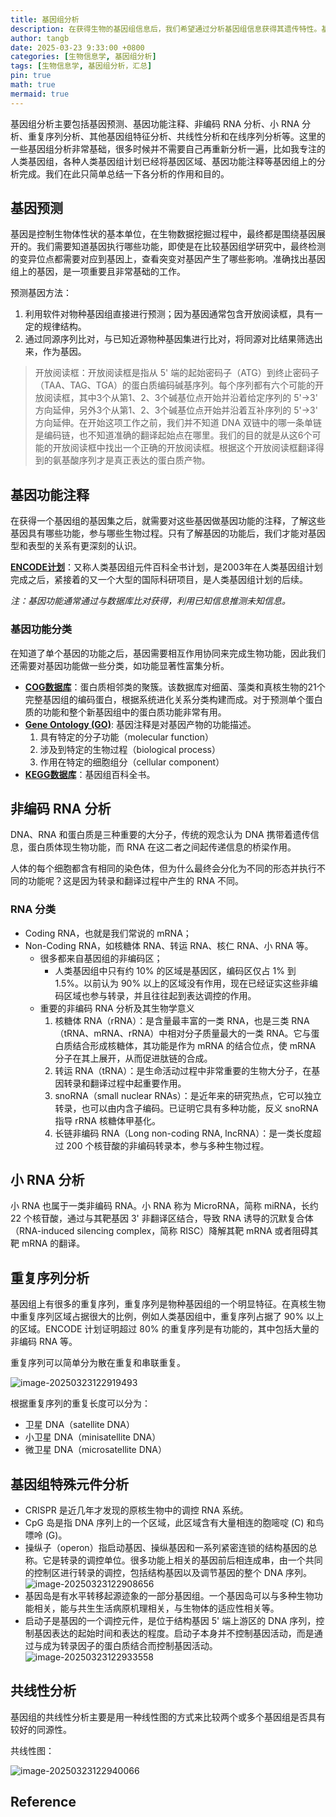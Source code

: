 ```yaml
---
title: 基因组分析
description: 在获得生物的基因组信息后，我们希望通过分析基因组信息获得其遗传特性。基因组分析的主要目的是在基因组水平对物种有更好的认识：一种是对自身的认识，研究自身基因组的特点，例如基因组上哪些区域对应基因、不同基因的功能是什么、哪些区域对应非编码 RNA、哪些区域是重复序列、哪些区域编码特殊基因组元件等；另一种是通过比较不同物种的基因组变化，寻找物种间基因组的差异（包括单碱基和染色体变化），研究生物进化等。
author: tangb
date: 2025-03-23 9:33:00 +0800
categories: [生物信息学, 基因组分析]
tags: [生物信息学, 基因组分析，汇总]
pin: true
math: true
mermaid: true
---
```


基因组分析主要包括基因预测、基因功能注释、非编码 RNA 分析、小 RNA 分析、重复序列分析、其他基因组特征分析、共线性分析和在线序列分析等。这里的一些基因组分析非常基础，很多时候并不需要自己再重新分析一遍，比如我专注的人类基因组，各种人类基因组计划已经将基因区域、基因功能注释等基因组上的分析完成。我们在此只简单总结一下各分析的作用和目的。

## 基因预测

基因是控制生物体性状的基本单位，在生物数据挖掘过程中，最终都是围绕基因展开的。我们需要知道基因执行哪些功能，即使是在比较基因组学研究中，最终检测的变异位点都需要对应到基因上，查看突变对基因产生了哪些影响。准确找出基因组上的基因，是一项重要且非常基础的工作。

预测基因方法：

1. 利用软件对物种基因组直接进行预测；因为基因通常包含开放阅读框，具有一定的规律结构。
2. 通过同源序列比对，与已知近源物种基因集进行比对，将同源对比结果筛选出来，作为基因。

> 开放阅读框：开放阅读框是指从 5' 端的起始密码子（ATG）到终止密码子（TAA、TAG、TGA）的蛋白质编码碱基序列。每个序列都有六个可能的开放阅读框，其中3个从第1、2、3个碱基位点开始并沿着给定序列的 5'->3' 方向延伸，另外3个从第1、2、3个碱基位点开始并沿着互补序列的 5'->3' 方向延伸。在开始这项工作之前，我们并不知道 DNA 双链中的哪一条单链是编码链，也不知道准确的翻译起始点在哪里。我们的目的就是从这6个可能的开放阅读框中找出一个正确的开放阅读框。根据这个开放阅读框翻译得到的氨基酸序列才是真正表达的蛋白质产物。

## 基因功能注释

在获得一个基因组的基因集之后，就需要对这些基因做基因功能的注释，了解这些基因具有哪些功能，参与哪些生物过程。只有了解基因的功能后，我们才能对基因型和表型的关系有更深刻的认识。

**[ENCODE计划](https://www.encodeproject.org/)**：又称人类基因组元件百科全书计划，是2003年在人类基因组计划完成之后，紧接着的又一个大型的国际科研项目，是人类基因组计划的后续。

*注：基因功能通常通过与数据库比对获得，利用已知信息推测未知信息。*

### 基因功能分类

在知道了单个基因的功能之后，基因需要相互作用协同来完成生物功能，因此我们还需要对基因功能做一些分类，如功能显著性富集分析。

- [**COG数据库**](https://www.ncbi.nlm.nih.gov/research/cog/)：蛋白质相邻类的聚簇。该数据库对细菌、藻类和真核生物的21个完整基因组的编码蛋白，根据系统进化关系分类构建而成。对于预测单个蛋白质的功能和整个新基因组中的蛋白质功能非常有用。
- [**Gene Ontology (GO)**](https://geneontology.org/): 基因注释是对基因产物的功能描述。
  1. 具有特定的分子功能（molecular function）
  2. 涉及到特定的生物过程（biological process）
  3. 作用在特定的细胞组分（cellular component）
- [**KEGG数据库**](https://www.genome.jp/kegg/)：基因组百科全书。

## 非编码 RNA 分析

DNA、RNA 和蛋白质是三种重要的大分子，传统的观念认为 DNA 携带着遗传信息，蛋白质体现生物功能，而 RNA 在这二者之间起传递信息的桥梁作用。

人体的每个细胞都含有相同的染色体，但为什么最终会分化为不同的形态并执行不同的功能呢？这是因为转录和翻译过程中产生的 RNA 不同。

### RNA 分类

- Coding RNA，也就是我们常说的 mRNA；
- Non-Coding RNA，如核糖体 RNA、转运 RNA、核仁 RNA、小 RNA 等。
  - 很多都来自基因组的非编码区；
    - 人类基因组中只有约 10% 的区域是基因区，编码区仅占 1% 到 1.5%。以前认为 90% 以上的区域没有作用，现在已经证实这些非编码区域也参与转录，并且往往起到表达调控的作用。
  - 重要的非编码 RNA 分析及其生物学意义
    1. 核糖体 RNA（rRNA）：是含量最丰富的一类 RNA，也是三类 RNA（tRNA、mRNA、rRNA）中相对分子质量最大的一类 RNA。它与蛋白质结合形成核糖体，其功能是作为 mRNA 的结合位点，使 mRNA 分子在其上展开，从而促进肽链的合成。
    2. 转运 RNA（tRNA）：是生命活动过程中非常重要的生物大分子，在基因转录和翻译过程中起重要作用。
    3. snoRNA（small nuclear RNAs）：是近年来的研究热点，它可以独立转录，也可以由内含子编码。已证明它具有多种功能，反义 snoRNA 指导 rRNA 核糖体甲基化。
    4. 长链非编码 RNA（Long non-coding RNA, lncRNA）：是一类长度超过 200 个核苷酸的非编码转录本，参与多种生物过程。

## 小 RNA 分析

小 RNA 也属于一类非编码 RNA。小 RNA 称为 MicroRNA，简称 miRNA，长约 22 个核苷酸，通过与其靶基因 3' 非翻译区结合，导致 RNA 诱导的沉默复合体（RNA-induced silencing complex，简称 RISC）降解其靶 mRNA 或者阻碍其靶 mRNA 的翻译。

## 重复序列分析

基因组上有很多的重复序列，重复序列是物种基因组的一个明显特征。在真核生物中重复序列区域占据很大的比例，例如人类基因组中，重复序列占据了 90% 以上的区域。ENCODE 计划证明超过 80% 的重复序列是有功能的，其中包括大量的非编码 RNA 等。

重复序列可以简单分为散在重复和串联重复。

![image-20250323122919493](../assets/images/2025-03-23-%E5%9F%BA%E5%9B%A0%E7%BB%84%E5%88%86%E6%9E%90/image-20250323122919493.png)

根据重复序列的重复长度可以分为：

- 卫星 DNA（satellite DNA）
- 小卫星 DNA（minisatellite DNA）
- 微卫星 DNA（microsatellite DNA）

## 基因组特殊元件分析

- CRISPR 是近几年才发现的原核生物中的调控 RNA 系统。
- CpG 岛是指 DNA 序列上的一个区域，此区域含有大量相连的胞嘧啶 (C) 和鸟嘌呤 (G)。
- 操纵子（operon）指启动基因、操纵基因和一系列紧密连锁的结构基因的总称。它是转录的调控单位。很多功能上相关的基因前后相连成串，由一个共同的控制区进行转录的调控，包括结构基因以及调节基因的整个 DNA 序列。
  ![image-20250323122908656](../assets/images/2025-03-23-%E5%9F%BA%E5%9B%A0%E7%BB%84%E5%88%86%E6%9E%90/image-20250323122908656.png)
- 基因岛是有水平转移起源迹象的一部分基因组。一个基因岛可以与多种生物功能相关，能与共生生活病原机理相关，与生物体的适应性相关等。
- 启动子是基因的一个调控元件，是位于结构基因 5' 端上游区的 DNA 序列，控制基因表达的起始时间和表达的程度。启动子本身并不控制基因活动，而是通过与成为转录因子的蛋白质结合而控制基因活动。
  ![image-20250323122933558](../assets/images/2025-03-23-%E5%9F%BA%E5%9B%A0%E7%BB%84%E5%88%86%E6%9E%90/image-20250323122933558.png)

## 共线性分析

基因组的共线性分析主要是用一种线性图的方式来比较两个或多个基因组是否具有较好的同源性。

共线性图：

![image-20250323122940066](../assets/images/2025-03-23-%E5%9F%BA%E5%9B%A0%E7%BB%84%E5%88%86%E6%9E%90/image-20250323122940066.png)

## Reference

